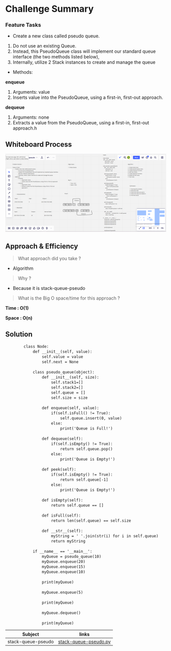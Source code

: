 # Challenge Summary

### Feature Tasks

* Create a new class called pseudo queue.
1. Do not use an existing Queue.
2. Instead, this PseudoQueue class will implement our standard queue interface (the two methods listed below),
3. Internally, utilize 2 Stack instances to create and manage the queue
    
* Methods:

**enqueue**
            
1. Arguments: value
2. Inserts value into the PseudoQueue, using a first-in, first-out approach.
        
**dequeue**

1. Arguments: none
2. Extracts a value from the PseudoQueue, using a first-in, first-out approach.h


## Whiteboard Process

![stack-queue-pseudo](asset/stack-queue-pseudo.png)

## Approach & Efficiency

> What approach did you take ? 

* Algorithm 

> Why ?  

* Because it is stack-queue-pseudo

> What is the Big O space/time for this approach ? 

**Time : O(1)**

**Space : O(n)**

## Solution


            class Node:
                def __init__(self, value):
                    self.value = value
                    self.next = None

                class pseudo_queue(object):
                    def __init__(self, size):
                        self.stack1=[]
                        self.stack2=[]
                        self.queue = []
                        self.size = size

                    def enqueue(self, value):
                        if(self.isFull() != True):
                            self.queue.insert(0, value)
                        else:
                            print('Queue is Full!')

                    def dequeue(self):
                        if(self.isEmpty() != True):
                            return self.queue.pop()
                        else:
                            print('Queue is Empty!')

                    def peek(self):
                        if(self.isEmpty() != True):
                            return self.queue[-1]
                        else:
                            print('Queue is Empty!')

                    def isEmpty(self):
                        return self.queue == []

                    def isFull(self):
                        return len(self.queue) == self.size

                    def __str__(self):
                        myString = ' '.join(str(i) for i in self.queue)
                        return myString

                if __name__ == '__main__':
                    myQueue = pseudo_queue(10)
                    myQueue.enqueue(20)
                    myQueue.enqueue(15)
                    myQueue.enqueue(10)

                    print(myQueue)

                    myQueue.enqueue(5)

                    print(myQueue)

                    myQueue.dequeue()

                    print(myQueue)

| Subject     | links |
| ----------- | ----------- |
| stack-queue-pseudo | [stack-queue-pseudo.py](stack-queue-pseudo.py) |